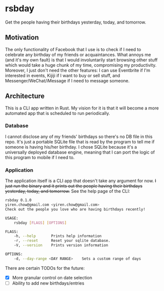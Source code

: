 # rsbday

Get the people having their birthdays yesterday, today, and tomorrow.

## Motivation

The only functionality of Facebook that I use is to check if I need to celebrate any birthday of my friends or acquaintances. What annoys me (and it's my own fault) is that I would involuntarily start browsing other stuff which would take a huge chunk of my time, compromising my productivity. Moreover, I just don't need the other features: I can use Eventbrite if I'm interested in events, Kijiji if I want to buy or sell stuff, and Messenger/WeChat/iMessage if I need to message someone.

## Architecture

This is a CLI app written in Rust. My vision for it is that it will become a more automated app that is scheduled to run periodically.

### Database

I cannot disclose any of my friends' birthdays so there's no DB file in this repo. It's just a portable SQLite file that is read by the program to tell me if someone is having his/her birthday. I chose SQLite because it's a universally deployed database engine, meaning that I can port the logic of this program to mobile if I need to.

### Application

The application itself is a CLI app that doesn't take any argument for now. ~~I just run the binary and it prints out the people having their birthdays yesterday, today, and tomorrow.~~ See the help page of the CLI:

```bash
rsbday 0.1.0
yiren.chow@gmail.com <yiren.chow@gmail.com>
Check out the people you love who are having birthdays recently!

USAGE:
    rsbday [FLAGS] [OPTIONS]

FLAGS:
    -h, --help       Prints help information
    -r, --reset      Reset your sqlite database.
    -V, --version    Prints version information

OPTIONS:
    -d, --day-range <DAY RANGE>    Sets a custom range of days
```

There are certain TODOs for the future:

- [x] More granular control on date selection
- [ ] Ability to add new birthdays/entries
